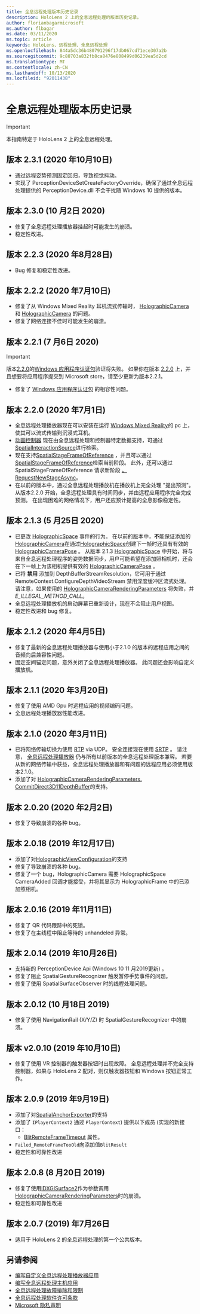 ```yaml
---
title: 全息远程处理版本历史记录
description: HoloLens 2 上的全息远程处理的版本历史记录。
author: florianbagarmicrosoft
ms.author: flbagar
ms.date: 03/11/2020
ms.topic: article
keywords: HoloLens、远程处理、全息远程处理
ms.openlocfilehash: 844a5dc36b480791296f17db067cd71ece307a2b
ms.sourcegitcommit: 9c88703a832fb8ca8476e808499d06239ea5d2cd
ms.translationtype: MT
ms.contentlocale: zh-CN
ms.lasthandoff: 10/13/2020
ms.locfileid: "92011438"
---
```

# <a name="holographic-remoting-version-history"></a>全息远程处理版本历史记录

> [!IMPORTANT]
> 本指南特定于 HoloLens 2 上的全息远程处理。

## <a name="version-231-october-10-2020"></a>版本 2.3.1 (2020 年10月10日) <a name="v2.3.1"></a>
* 通过远程姿势预测固定回归，导致视觉抖动。
* 实现了 PerceptionDeviceSetCreateFactoryOverride，确保了通过全息远程处理提供的 PerceptionDevice.dll 不会干扰随 Windows 10 提供的版本。

## <a name="version-230-october-2-2020"></a>版本 2.3.0 (10 月2日 2020) <a name="v2.3.0"></a>
* 修复了全息远程处理播放器挂起时可能发生的崩溃。
* 稳定性改进。

## <a name="version-223-august-28-2020"></a>版本 2.2.3 (2020 年8月28日) <a name="v2.2.3"></a>
* Bug 修复和稳定性改进。

## <a name="version-222-july-10-2020"></a>版本 2.2.2 (2020 年7月10日) <a name="v2.2.2"></a>
* 修复了从 Windows Mixed Reality 耳机流式传输时， [HolographicCamera](https://docs.microsoft.com/uwp/api/windows.graphics.holographic.holographiccamera.leftviewportparameters) 和 [HolographicCamera](https://docs.microsoft.com/uwp/api/windows.graphics.holographic.holographiccamera.rightviewportparameters) 的问题。
* 修复了网络连接不佳时可能发生的崩溃。

## <a name="version-221-july-6-2020"></a>版本 2.2.1 (7 月6日 2020) <a name="v2.2.1"></a>
> [!IMPORTANT]
> 版本[2.2.0](holographic-remoting-version-history.md#v2.2.0)的[Windows 应用程序认证包](https://developer.microsoft.com/windows/downloads/app-certification-kit/)验证将失败。 如果你在版本 [2.2.0](holographic-remoting-version-history.md#v2.2.0) 上，并且想要将应用程序提交到 Microsoft store，请至少更新为版本2.2.1。
* 修复了 [Windows 应用程序认证包](https://developer.microsoft.com/windows/downloads/app-certification-kit/) 的相容性问题。

## <a name="version-220-july-1-2020"></a>版本 2.2.0 (2020 年7月1日) <a name="v2.2.0"></a>
* 全息远程处理播放器现在可以安装在运行 [Windows Mixed Reality](../../discover/navigating-the-windows-mixed-reality-home.md)的 pc 上，使其可以流式传输到沉浸式耳机。
* [动画控制器](../../design/motion-controllers.md) 现在由全息远程处理和控制器特定数据支持，可通过 [SpatialInteractionSource](https://docs.microsoft.com/uwp/api/windows.ui.input.spatial.spatialinteractionsource.controller#Windows_UI_Input_Spatial_SpatialInteractionSource_Controller)进行检索。
* 现在支持[SpatialStageFrameOfReference](https://docs.microsoft.com/uwp/api/windows.perception.spatial.spatialstageframeofreference) ，并且可以通过[SpatialStageFrameOfReference](https://docs.microsoft.com/uwp/api/windows.perception.spatial.spatialstageframeofreference.current)检索当前阶段。 此外，还可以通过 SpatialStageFrameOfReference 请求新阶段 [。 RequestNewStageAsync](https://docs.microsoft.com/uwp/api/windows.perception.spatial.spatialstageframeofreference.requestnewstageasync)。
* 在以前的版本中，通过全息远程处理播放机在播放机上完全处理 "提出预测"。 从版本2.2.0 开始，全息远程处理具有时间同步，并由远程应用程序完全完成预测。 在出现困难的网络情况下，用户还应预计提高的全息影像稳定性。

## <a name="version-213-may-25-2020"></a>版本 2.1.3 (5 月25日 2020) <a name="v2.1.3"></a>
* 已更改 [HolographicSpace](https://docs.microsoft.com/uwp/api/windows.graphics.holographic.holographicspace.cameraadded) 事件的行为。 在以前的版本中，**不**能保证添加的[HolographicCamera](https://docs.microsoft.com/uwp/api/windows.graphics.holographic.holographiccamera)在通过[HolographicSpace](https://docs.microsoft.com/uwp/api/windows.graphics.holographic.holographicspace.createnextframe)创建下一帧时还具有有效的[HolographicCameraPose](https://docs.microsoft.com/uwp/api/windows.graphics.holographic.holographiccamerapose) 。 从版本 2.1.3 [HolographicSpace](https://docs.microsoft.com/uwp/api/windows.graphics.holographic.holographicspace.cameraadded) 中开始，将与来自全息远程处理程序的姿势数据同步，用户可能希望在添加照相机时，还会在下一帧上为该相机提供有效的 [HolographicCameraPose](https://docs.microsoft.com/uwp/api/windows.graphics.holographic.holographiccamerapose) 。
* 已将 **禁用** 添加到 DepthBufferStreamResolution，它可用于通过 RemoteContext.ConfigureDepthVideoStream 禁用深度缓冲区流式处理。 请注意，如果使用的 [HolographicCameraRenderingParameters](https://docs.microsoft.com/uwp/api/windows.graphics.holographic.holographiccamerarenderingparameters.commitdirect3d11depthbuffer) 将失败，并 *E_ILLEGAL_METHOD_CALL*。
* 全息远程处理播放机的启动屏幕已重新设计，现在不会阻止用户视图。
* 稳定性改进和 bug 修复。

## <a name="version-212-april-5-2020"></a>版本 2.1.2 (2020 年4月5日) <a name="v2.1.2"></a>
* 修复了最新的全息远程处理播放器与使用小于2.1.0 的版本的远程应用之间的音频向后兼容性问题。
* 固定空间锚定问题，意外关闭了全息远程处理播放器。 此问题还会影响自定义播放机。

## <a name="version-211-march-20-2020"></a>版本 2.1.1 (2020 年3月20日) <a name="v2.1.1"></a>
* 修复了使用 AMD Gpu 时远程应用的视频编码问题。
* 全息远程处理播放器性能改进。

## <a name="version-210-march-11-2020"></a>版本 2.1.0 (2020 年3月11日) <a name="v2.1.0"></a>
* 已将网络传输切换为使用 [RTP](https://en.wikipedia.org/wiki/Real-time_Transport_Protocol) via UDP。 安全连接现在使用 [SRTP](https://en.wikipedia.org/wiki/Secure_Real-time_Transport_Protocol) 。 请注意， [全息远程处理播放器](holographic-remoting-player.md) 仍与所有以前版本的全息远程处理版本兼容。 若要从新的网络传输中获益，全息远程处理播放器和有问题的远程应用必须使用版本2.1.0。
* 添加了对 [HolographicCameraRenderingParameters. CommitDirect3D11DepthBuffer](https://docs.microsoft.com/uwp/api/windows.graphics.holographic.holographiccamerarenderingparameters.commitdirect3d11depthbuffer#Windows_Graphics_Holographic_HolographicCameraRenderingParameters_CommitDirect3D11DepthBuffer_Windows_Graphics_DirectX_Direct3D11_IDirect3DSurface_)的支持。 

## <a name="version-2020-february-2-2020"></a>版本 2.0.20 (2020 年2月2日) <a name="v2.0.20"></a>
* 修复了导致崩溃的各种 bug。

## <a name="version-2018-december-17-2019"></a>版本 2.0.18 (2019 年12月17日) <a name="v2.0.18"></a>
* 添加了对[HolographicViewConfiguration](https://docs.microsoft.com/uwp/api/windows.graphics.holographic.holographicviewconfiguration)的支持
* 修复了导致崩溃的各种 bug。
* 修复了一个 bug，HolographicCamera 需要 HolographicSpace CameraAdded 回调才能接受，并将其显示为 HolographicFrame 中的已添加照相机。

## <a name="version-2016-november-11-2019"></a>版本 2.0.16 (2019 年11月11日) <a name="2.0.16"></a>
* 修复了 QR 代码跟踪中的死锁。
* 修复了在主线程中阻止等待的 unhandeled 异常。

## <a name="version-2014-october-26-2019"></a>版本 2.0.14 (2019 年10月26日) <a name="v2.0.14"></a>
* 支持新的 PerceptionDevice Api (Windows 10 11 月2019更新) 。
* 修复了阻止 SpatialGestureRecognizer 触发暂停手势事件的问题。
* 修复了使用 SpatialSurfaceObserver 时的线程处理问题。

## <a name="version-2012-october-18-2019"></a>版本 2.0.12 (10 月18日 2019) <a name="v2.0.12"></a>
* 修复了使用 NavigationRail (X/Y/Z) 时 SpatialGestureRecognizer 中的崩溃。

## <a name="version-2010-october-10-2019"></a>版本 v2.0.10 (2019 年10月10日) <a name="v2.0.10"></a>
* 修复了使用 VR 控制器的触发器按钮时出现故障。 全息远程处理并不完全支持控制器，如果与 HoloLens 2 配对，则仅触发器按钮和 Windows 按钮正常工作。

## <a name="version-209-september-19-2019"></a>版本 2.0.9 (2019 年9月19日) <a name="v2.0.9"></a>
* 添加了对[SpatialAnchorExporter](https://docs.microsoft.com/uwp/api/windows.perception.spatial.spatialanchorexporter)的支持
* 添加了 ```IPlayerContext2``` 通过 ```PlayerContext```) 提供以下成员 (实现的新接口：
  - [BlitRemoteFrameTimeout](holographic-remoting-create-player.md#BlitRemoteFrameTimeout)  属性。
* ```Failed_RemoteFrameTooOld```向添加值```BlitResult```
* 稳定性和可靠性改进

## <a name="version-208-august-20-2019"></a>版本 2.0.8 (8 月20日 2019) <a name="v2.0.8"></a>

* 修复了使用[IDXGISurface2](https://docs.microsoft.com/windows/win32/api/dxgi1_2/nn-dxgi1_2-idxgisurface2)作为参数调用[HolographicCameraRenderingParameters](https://docs.microsoft.com/uwp/api/windows.graphics.holographic.holographiccamerarenderingparameters.commitdirect3d11depthbuffer)时的崩溃。
* 稳定性和可靠性改进

## <a name="version-207-july-26-2019"></a>版本 2.0.7 (2019) 年7月26日 <a name="v2.0.7"></a>

* 适用于 HoloLens 2 的全息远程处理的第一个公共版本。

## <a name="see-also"></a>另请参阅
* [编写自定义全息远程处理播放器应用](holographic-remoting-create-player.md)
* [编写全息远程处理主机应用](holographic-remoting-create-host.md)
* [全息远程处理故障排除和限制](holographic-remoting-troubleshooting.md)
* [全息远程处理软件许可条款](https://docs.microsoft.com/legal/mixed-reality/microsoft-holographic-remoting-software-license-terms)
* [Microsoft 隐私声明](https://go.microsoft.com/fwlink/?LinkId=521839)
